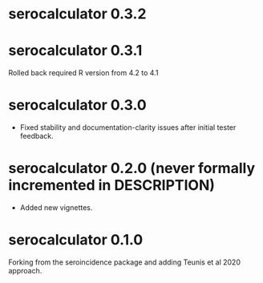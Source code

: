 # serocalculator 0.3.2

# serocalculator 0.3.1

Rolled back required R version from 4.2 to 4.1

# serocalculator 0.3.0

* Fixed stability and documentation-clarity issues after initial tester feedback.

# serocalculator 0.2.0 (never formally incremented in DESCRIPTION)

* Added new vignettes.

# serocalculator 0.1.0

Forking from the seroincidence package and adding Teunis et al 2020 approach.
